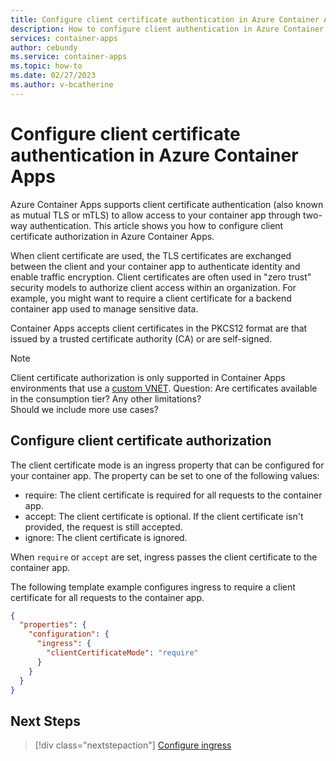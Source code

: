 ```yaml
---
title: Configure client certificate authentication in Azure Container Apps
description: How to configure client authentication in Azure Container Apps
services: container-apps
author: cebundy
ms.service: container-apps
ms.topic: how-to
ms.date: 02/27/2023
ms.author: v-bcatherine
---
```


# Configure client certificate authentication in Azure Container Apps

Azure Container Apps supports client certificate authentication (also known as mutual TLS or mTLS) to allow access to your container app through two-way authentication. This article shows you how to configure client certificate authorization in Azure Container Apps.
 
When client certificate are used, the TLS certificates are exchanged between the client and your container app to authenticate identity and enable traffic encryption.  Client certificates are often used in "zero trust" security models to authorize client access within an organization.  For example, you might want to require a client certificate for a backend container app used to manage sensitive data.

Container Apps accepts client certificates in the PKCS12 format are that issued by a trusted certificate authority (CA) or are self-signed.  

<!--
Anthony mentioned that the customer will be able to obtain a client certificate through Azure.  So this will need to be added to the doc.
-->

>[!NOTE]
> Client certificate authorization is only supported in Container Apps environments that use a [custom VNET](vnet-custom.md).
> Question:  Are certificates available in the consumption tier?  Any other limitations?  
> Should we include more use cases?

## Configure client certificate authorization

The client certificate mode is an ingress property that can be configured for your container app.  The property can be set to one of the following values:

- require: The client certificate is required for all requests to the container app.
- accept: The client certificate is optional. If the client certificate isn't provided, the request is still accepted.
- ignore: The client certificate is ignored. 

When `require` or `accept` are set, ingress passes the client certificate to the container app.


The following template example configures ingress to require a client certificate for all requests to the container app.

```json
{ 
  "properties": {
    "configuration": {
      "ingress": {
        "clientCertificateMode": "require"
      }
    }
  }
}
```

<!--

Add this section when we have the CLI and portal support
You can configure client certificate authorization for your container app in the Azure portal or by using the Azure CLI.  

# [Azure portal](#tab/azure-portal)

To configure client certificate authorization in the Azure portal, follow these steps:

1. In the Azure portal, go to your container app resource page.
1. Select **Ingress** from .
1. Select the **Client certificate mode** drop-down list.
    1. **Require**: Client certificate are required.
    1. **Accept**: Client certificates are not required, but are accepted if provided.
    1. **Ignore**: Client certificates are ignored.
1. Select **Save**


# [Azure CLI](#tab/azure-cli)
  
>[!NOTE]
> need to add the CLI commands here

---

-->

## Next Steps

> [!div class="nextstepaction"]
> [Configure ingress](ingress.md)